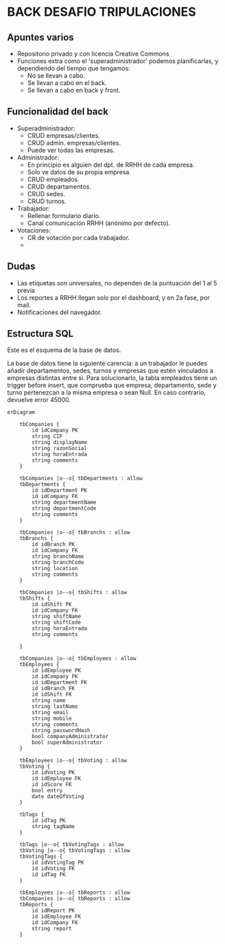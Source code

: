 # BACK DESAFIO TRIPULACIONES

## Apuntes varios
- Repositorio privado y con licencia Creative Commons
- Funciones extra como el 'superadministrador' podemos planificarlas, y dependiendo del tiempo que tengamos:
    - No se llevan a cabo.
    - Se llevan a cabo en el back.
    - Se llevan a cabo en back y front.


## Funcionalidad del back
- Superadministrador:
    - CRUD empresas/clientes.
    - CRUD admin. empresas/clientes.
    - Puede ver todas las empresas.
- Administrador:
    - En principio es alguien del dpt. de RRHH de cada empresa.
    - Solo ve datos de su propia empresa.
    - CRUD empleados.
    - CRUD departamentos.
    - CRUD sedes.
    - CRUD turnos.
- Trabajador:
    - Rellenar formulario diario.
    - Canal comunicación RRHH (anónimo por defecto).
- Votaciones:
    - CR de votación por cada trabajador.
    - 

## Dudas
- Las etiquetas son universales, no dependen de la puntuación del 1 al 5 previa
- Los reportes a RRHH llegan solo por el dashboard, y en 2a fase, por mail.
- Notificaciones del navegador.

## Estructura SQL
Este es el esquema de la base de datos.

La base de datos tiene la siguiente carencia: a un trabajador le puedes añadir departamentos, sedes, turnos y empresas que estén vinculados a empresas distintas entre sí. Para solucionarlo, la tabla empleados tiene un trigger before insert, que comprueba que empresa, departamento, sede y turno pertenezcan a la misma empresa o sean Null. En caso contrario, devuelve error 45000.

```mermaid
erDiagram

    tbCompanies {
        id idCompany PK
        string CIF
        string displayName
        string razonSocial
        string horaEntrada
        string comments
    }

    tbCompanies |o--o{ tbDepartments : allow
    tbDepartments {
        id idDepartment PK
        id idCompany FK
        string departmentName
        string departmentCode
        string comments
    }

    tbCompanies |o--o{ tbBranchs : allow
    tbBranchs {
        id idBranch PK
        id idCompany FK
        string branchName
        string branchCode
        string location
        string comments
    }

    tbCompanies |o--o{ tbShifts : allow
    tbShifts {
        id idShift PK
        id idCompany FK
        string shiftName
        string shiftCode
        string horaEntrada
        string comments

    }

    tbCompanies |o--o{ tbEmployees : allow
    tbEmployees {
        id idEmployee PK
        id idCompany FK
        id idDepartment FK
        id idBranch FK
        id idShift FK
        string name
        string lastName
        string email
        string mobile
        string comments
        string passwordHash
        bool companyAdministrator
        bool superAdministrator
    }

    tbEmployees |o--o{ tbVoting : allow
    tbVoting {
        id idVoting PK
        id idEmployee FK
        id idScore FK
        bool entry
        date dateOfVoting
    }

    tbTags {
        id idTag PK
        string tagName
    }

    tbTags |o--o{ tbVotingTags : allow
    tbVoting |o--o{ tbVotingTags : allow
    tbVotingTags {
        id idVotingTag PK
        id idVoting FK
        id idTag FK
    }

    tbEmployees |o--o{ tbReports : allow
    tbCompanies |o--o{ tbReports : allow
    tbReports {
        id idReport PK
        id idEmployee FK
        id idCompany FK
        string report
    }

```